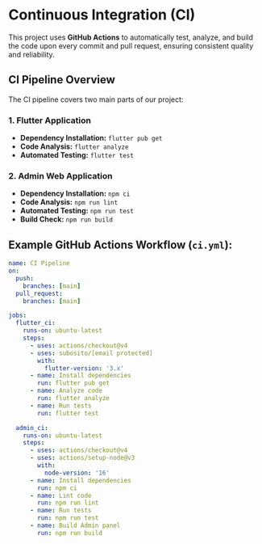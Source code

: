 # Continuous Integration (CI)

This project uses **GitHub Actions** to automatically test, analyze, and build the code upon every commit and pull request, ensuring consistent quality and reliability.

## CI Pipeline Overview

The CI pipeline covers two main parts of our project:

### 1. Flutter Application
- **Dependency Installation:** `flutter pub get`
- **Code Analysis:** `flutter analyze`
- **Automated Testing:** `flutter test`

### 2. Admin Web Application
- **Dependency Installation:** `npm ci`
- **Code Analysis:** `npm run lint`
- **Automated Testing:** `npm run test`
- **Build Check:** `npm run build`

## Example GitHub Actions Workflow (`ci.yml`):

```yaml
name: CI Pipeline
on:
  push: 
    branches: [main]
  pull_request:
    branches: [main]

jobs:
  flutter_ci:
    runs-on: ubuntu-latest
    steps:
      - uses: actions/checkout@v4
      - uses: subosito/[email protected]
        with:
          flutter-version: '3.x'
      - name: Install dependencies
        run: flutter pub get
      - name: Analyze code
        run: flutter analyze
      - name: Run tests
        run: flutter test

  admin_ci:
    runs-on: ubuntu-latest
    steps:
      - uses: actions/checkout@v4
      - uses: actions/setup-node@v3
        with:
          node-version: '16'
      - name: Install dependencies
        run: npm ci
      - name: Lint code
        run: npm run lint
      - name: Run tests
        run: npm run test
      - name: Build Admin panel
        run: npm run build
